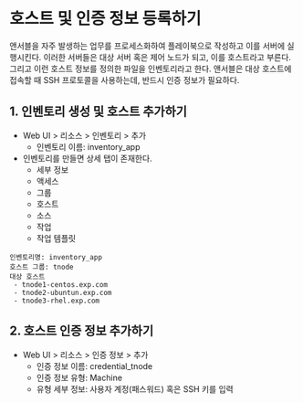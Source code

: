 # 호스트 및 인증 정보 등록하기

앤서블을 자주 발생하는 업무를 프로세스화하여 플레이북으로 작성하고 이를 서버에 실행시킨다. 이러한 서버들은 대상 서버 혹은 제어 노드가 되고, 이를 호스트라고 부른다. 그리고 이런 호스트 정보를 정의한 파일을 인벤토리라고 한다. 앤서블은 대상 호스트에 접속할 때 SSH 프로토콜을 사용하는데, 반드시 인증 정보가 필요하다.

## 1. 인벤토리 생성 및 호스트 추가하기

 - Web UI > 리소스 > 인벤토리 > 추가
    - 인벤토리 이름: inventory_app
 - 인벤토리를 만들면 상세 탭이 존재한다.
    - 세부 정보
    - 액세스
    - 그룹
    - 호스트
    - 소스
    - 작업
    - 작업 템플릿
```
인벤토리명: inventory_app
호스트 그룹: tnode
대상 호스트
 - tnode1-centos.exp.com
 - tnode2-ubuntun.exp.com
 - tnode3-rhel.exp.com
```

## 2. 호스트 인증 정보 추가하기

 - Web UI > 리소스 > 인증 정보 > 추가
    - 인증 정보 이름: credential_tnode
    - 인증 정보 유형: Machine
    - 유형 세부 정보: 사용자 계정(패스워드) 혹은 SSH 키를 입력
